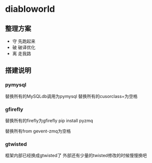 # diabloworld

## 整理方案
- 守 先跑起来
- 破 破译优化
- 离 走我路


## 搭建说明

### pymysql
替换所有的MySQLdb调用为pymysql
替换所有的cusorclass=为空格

### gfirefly
替换所有的firefly为gfirefly
pip install pyzmq

替换所有from gevent-zmq为空格

### gtwisted
框架内部已经换成gtwisted了
外部还有少量的twisted修改的时候慢慢换吧